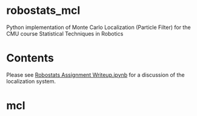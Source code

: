 # robostats_mcl
Python implementation of Monte Carlo Localization (Particle Filter) for the CMU course Statistical Techniques in Robotics

# Contents
Please see [Robostats Assignment Writeup.ipynb](https://github.com/sjobeek/robostats_mcl/blob/master/Robostats%20Assignment%20Writeup.ipynb) for a discussion of the localization system.
# mcl
